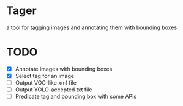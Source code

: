 # Tager
a tool for tagging images and annotating them with bounding boxes

# TODO
- [x] Annotate images with bounding boxes
- [x] Select tag for an image
- [ ] Output VOC-like xml file
- [ ] Output YOLO-accepted txt file
- [ ] Predicate tag and bounding box with some APIs
